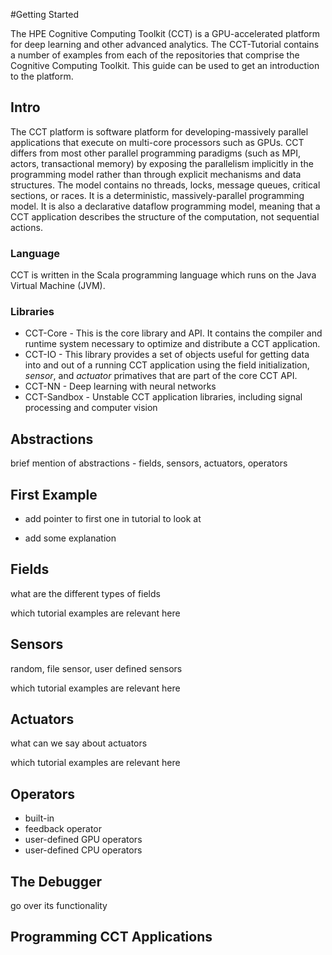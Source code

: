 #Getting Started

The HPE Cognitive Computing Toolkit (CCT) is a GPU-accelerated platform for deep learning and other advanced analytics. The CCT-Tutorial contains a number of examples from each of the repositories that comprise the Cognitive Computing Toolkit. This guide can be used to get an introduction to the platform.

## Intro

The CCT platform is software platform for developing-massively parallel applications that execute on multi-core processors such as GPUs. CCT differs from most other parallel programming paradigms (such as MPI, actors, transactional memory) by exposing the parallelism implicitly in the programming model rather than through explicit mechanisms and data structures. The model contains no threads, locks, message queues, critical sections, or races. It is a deterministic, massively-parallel programming model. It is also a declarative dataflow programming model, meaning that a CCT application describes the structure of the computation, not sequential actions.

### Language

CCT is written in the Scala programming language which runs on the Java Virtual Machine (JVM).

### Libraries

*  CCT-Core - This is the core library and API. It contains the compiler and runtime system necessary to optimize and distribute a CCT application.
*  CCT-IO - This library provides a set of objects useful for getting data into and out of a running CCT application using the field initialization, *sensor*, and *actuator* primatives that are part of the core CCT API.
*  CCT-NN - Deep learning with neural networks 
*  CCT-Sandbox - Unstable CCT application libraries, including signal processing and computer vision

## Abstractions

brief mention of abstractions - fields, sensors, actuators, operators

## First Example

- add pointer to first one in tutorial to look at

- add some explanation

## Fields

what are the different types of fields

which tutorial examples are relevant here 

## Sensors

random, file sensor, user defined sensors

which tutorial examples are relevant here 


## Actuators

what can we say about actuators

which tutorial examples are relevant here 

## Operators

- built-in
- feedback operator
- user-defined GPU operators
- user-defined CPU operators

## The Debugger

go over its functionality

## Programming CCT Applications



